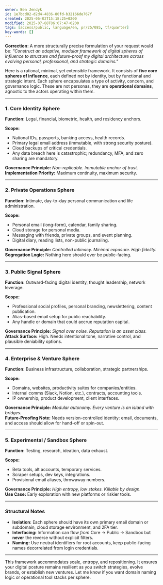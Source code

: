 ```yaml
---
owner: Ben Jendyk
id: 1e7bcd02-d2d4-4836-80fd-b32166de767f
created: 2025-06-02T15:18:25+0200
modified: 2025-07-08T06:07:47+0200
tags: [access/public, language/en, pr/25/085, tf/quarter]
key-words: []
---
```


**Correction:** A more structurally precise formulation of your request would be: _"Construct an adaptive, modular framework of digital spheres of influence to structure and future-proof my digital architecture across evolving personal, professional, and strategic domains."_

Here is a rational, minimal, yet extensible framework. It consists of **five core spheres of influence**, each defined not by identity, but by functional and strategic intent. Each sphere encapsulates a type of activity, concern, and governance logic. These are not personas, they are **operational domains**, agnostic to the actors operating within them.

* * *

### 1. **Core Identity Sphere**

**Function:** Legal, financial, biometric, health, and residency anchors.

**Scope:**

- National IDs, passports, banking access, health records.
- Primary legal email address (immutable, with strong security posture).
- Cloud backups of critical credentials.
- Any data breach here is catastrophic; redundancy, MFA, and zero sharing are mandatory.

**Governance Principle:** _Non-replicable. Immutable anchor of trust._  
**Implementation Priority:** Maximum continuity, maximum security.
* * *

### 2. **Private Operations Sphere**

**Function:** Intimate, day-to-day personal communication and life administration.

**Scope:**

- Personal email (long-form), calendar, family sharing.
- Cloud storage for personal media.
- Messaging with friends, private groups, and event planning.
- Digital diary, reading lists, non-public journaling.

**Governance Principle:** _Controlled intimacy. Minimal exposure. High fidelity._  
**Segregation Logic:** Nothing here should ever be public-facing.
* * *

### 3. **Public Signal Sphere**

**Function:** Outward-facing digital identity, thought leadership, network leverage.

**Scope:**

- Professional social profiles, personal branding, newslettering, content publication.
- Alias-based email setup for public reachability.
- Any handle or domain that could accrue reputation capital.

**Governance Principle:** _Signal over noise. Reputation is an asset class._  
**Attack Surface:** High. Needs intentional tone, narrative control, and plausible deniability options.
* * *

### 4. **Enterprise & Venture Sphere**

**Function:** Business infrastructure, collaboration, strategic partnerships.

**Scope:**

- Domains, websites, productivity suites for companies/entities.
- Internal comms (Slack, Notion, etc.), contracts, accounting tools.
- IP ownership, product development, client interfaces.

**Governance Principle:** _Modular autonomy. Every venture is an island with bridges._  
**Future-Proofing Note:** Needs version-controlled identity: email, documents, and access should allow for hand-off or spin-out.
* * *

### 5. **Experimental / Sandbox Sphere**

**Function:** Testing, research, ideation, data exhaust.

**Scope:**

- Beta tools, alt accounts, temporary services.
- Scraper setups, dev keys, integrations.
- Provisional email aliases, throwaway numbers.

**Governance Principle:** _High entropy, low stakes. Killable by design._  
**Use Case:** Early exploration with new platforms or riskier tools.
* * *

### Structural Notes

- **Isolation:** Each sphere should have its own primary email domain or subdomain, cloud storage environment, and 2FA tier.
- **Interfacing:** Information can flow _from_ Core → Public → Sandbox but **never** the reverse without explicit filters.
- **Naming:** Use neutral identifiers for root accounts, keep public-facing names decorrelated from login credentials.
* * *

This framework accommodates scale, entropy, and repositioning. It ensures your digital posture remains resilient as you switch strategies, evolve brands, or establish new ventures. Let me know if you want domain naming logic or operational tool stacks per sphere.